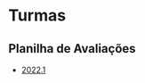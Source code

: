# Turmas

## Planilha de Avaliações
* [2022.1](https://docs.google.com/spreadsheets/d/e/2PACX-1vSK0NQj4-OlIKlqx3tY-29C8iGxgnhT6q8PUyUa3qy0apQ_ryjC7IgmSXina8yJVGCmYkzhQZ02bjMg/pubhtml?gid=1307716476&single=true)
